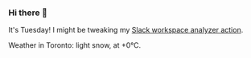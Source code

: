 ### Hi there :wave:

It's Tuesday! I might be tweaking my [Slack workspace analyzer action](https://github.com/bewuethr/slack-analyzer).

Weather in Toronto: light snow, at +0°C.
